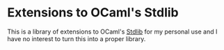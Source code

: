 # Extensions to OCaml's Stdlib

This is a library of extensions to OCaml's
[Stdlib](https://v2.ocaml.org/api/Stdlib.html) for my personal use and I have no
interest to turn this into a proper library.
